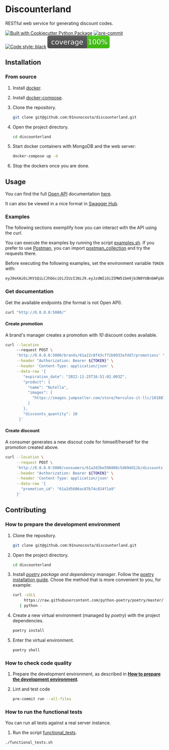 # Discounterland

RESTful web service for generating discount codes.

[![Built with Cookiecutter Python Package](https://img.shields.io/badge/built%20with-Cookiecutter%20Python%20Package-ff69b4.svg?logo=cookiecutter)](https://github.com/91nunocosta/discounterland-cookiecutter)
[![pre-commit](https://img.shields.io/badge/pre--commit-enabled-brightgreen?logo=pre-commit&logoColor=white)](https://github.com/pre-commit/pre-commit)
[![Code style: black](https://img.shields.io/badge/code%20style-black-000000.svg)](https://github.com/psf/black)
![Code Coverage](coverage.svg)

## Installation

### From source

1. Install [docker](https://docs.docker.com/get-docker/).

2. Install [docker-compose](https://docs.docker.com/compose/install/).

3. Clone the repository.

   ```bash
   git clone git@github.com:91nunocosta/discounterland.git
   ```

4. Open the project directory.

   ```bash
   cd discounterland
   ```

5. Start docker containers with MongoDB and the web server:

   ```bash
   docker-compose up -d
   ```

6. Stop the dockers once you are done.

## Usage

You can find the full [Open API](https://swagger.io/specification/) documentation
[here](./.optic/generated/openapi.yaml).

It can also be viewed in a nice format in [Swagger Hub](https://app.swaggerhub.com/apis/nunocosta2/Discounterland/0.2.0/).

### Examples

The following sections exemplify how you can interact with the API using the _curl_.

You can execute the examples by running the script [examples.sh](examples.sh).
If you prefer to use [Postman](https://www.postman.com/),
you can import [postman_collection](doc/postman_collection.json) and
try the requests there.

Before executing the following examples, set the environment variable `TOKEN` with:

```bash
eyJ0eXAiOiJKV1QiLCJhbGciOiJIUzI1NiJ9.eyJzdWIiOiI5MW51bm9jb3N0YUBnbWFpbC5jb20iLCJpYXQiOjE2MTY2MTY5NjN9.tMQoy_6ROA_sxWR1exWVeRZZZFR4qvMbO2Szos_XIMI
```

### Get documentation

Get the available endpoints (the format is not Open API).

```bash
curl "http://0.0.0.0:5000/"

```

#### Create promotion

A brand's manager creates a promotion with _10_ discount codes available.

```bash
curl --location
     --request POST \
     'http://0.0.0.0:5000/brands/61a22c8f43cf71b9933afdd7/promotions' \
     --header "Authorization: Bearer ${TOKEN}" \
     --header 'Content-Type: application/json' \
     --data-raw '{
        "expiration_date": "2022-11-25T16:51:02.003Z",
        "product": {
          "name": "Nutella",
          "images": [
            "https://images.jumpseller.com/store/hercules-it-llc/10188702/Nutella.jpg?1623999446"
          ]
        },
        "discounts_quantity": 10
      }'
```

#### Create discount

A consumer generates a new discout code for himself/herself for the promotion created above.

```bash
curl --location \
     --request POST \
     'http://0.0.0.0:5000/consumers/61a2d3be596808c5d69dd11b/discounts' \
     --header "Authorization: Bearer ${TOKEN}" \
     --header 'Content-Type: application/json' \
     --data-raw '{
       "promotion_id": "61a2d5606ac07b74c824f1a9"
     }'
```

## Contributing

### How to prepare the development environment

1. Clone the repository.

   ```bash
   git clone git@github.com:91nunocosta/discounterland.git
   ```

2. Open the project directory.

   ```bash
   cd discounterland
   ```

3. Install [_poetry_](https://python-poetry.org/) _package and dependency manager_.
Follow the [poetry installation guide](https://python-poetry.org/docs/#installation).
Chose the method that is more convenient to you, for example:

   ```bash
   curl -sSL\
        https://raw.githubusercontent.com/python-poetry/poetry/master/get-poetry.py \
      | python -
   ```

4. Create a new virtual environment (managed by _poetry_) with the project dependencies.

   ```bash
   poetry install
   ```

5. Enter the virtual environment.

   ```bash
   poetry shell
   ```

### How to check code quality

1. Prepare the development environment, as described in
[**How to prepare the development environment**](#how-to-prepare-the-development-environment).

2. Lint and test code

     ```bash
     pre-commit run --all-files
     ```

### How to run  the functional tests

You can run all tests against a real server instance.

1. Run the script [functional_tests](.functional_tests.sh).

```bash
./functional_tests.sh
```
